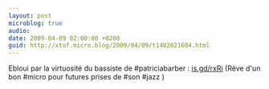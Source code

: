 ```yaml
---
layout: post
microblog: true
audio: 
date: 2009-04-09 02:00:00 +0200
guid: http://xtof.micro.blog/2009/04/09/t1482021604.html
---
```

Ebloui par la virtuosité du bassiste de #patriciabarber : [is.gd/rxRi](http://is.gd/rxRi)   (Rêve d'un bon #micro pour futures prises de #son #jazz )
